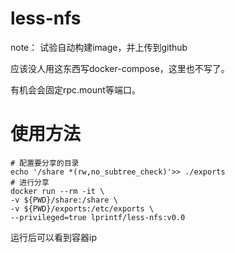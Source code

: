 # less-nfs

note： 试验自动构建image，并上传到github

应该没人用这东西写docker-compose，这里也不写了。

有机会会固定rpc.mount等端口。


# 使用方法

```
# 配置要分享的目录
echo '/share *(rw,no_subtree_check)'>> ./exports
# 进行分享
docker run --rm -it \
-v ${PWD}/share:/share \
-v ${PWD}/exports:/etc/exports \
--privileged=true lprintf/less-nfs:v0.0
```

运行后可以看到容器ip
